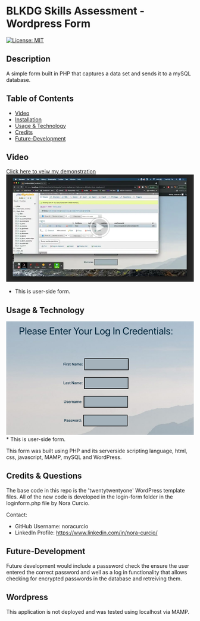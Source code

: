 # BLKDG Skills Assessment - Wordpress Form

[![License: MIT](https://img.shields.io/badge/License-MIT-yellow.svg)](https://opensource.org/licenses/MIT)

## Description

A simple form built in PHP that captures a data set and sends it to a mySQL database.

## Table of Contents

- [Video](#video)
- [Installation](#installation)
- [Usage & Technology](#usage)
- [Credits](#credits)
- [Future-Development](#future-development)

## Video

[Click here to veiw my demonstration](https://drive.google.com/file/d/191hPsgn7_TcAq525i0OZ119nNuhRIN3M/view)
<img src="video1.png">

- This is user-side form.

## Usage & Technology

<img src="exampleform.png">
* This is user-side form.

This form was built using PHP and its serverside scripting language, html, css, javascript, MAMP, mySQL and WordPress.

## Credits & Questions

The base code in this repo is the 'twentytwentyone' WordPress template files. All of the new code is developed in the login-form folder in the loginform.php file by Nora Curcio.

Contact:

- GitHub Username: noracurcio
- LinkedIn Profile: https://www.linkedin.com/in/nora-curcio/

## Future-Development

Future development would include a passsword check the ensure the user entered the correct password and well as a log in functionality that allows checking for encrypted passwords in the database and retreiving them.

## Wordpress

This application is not deployed and was tested using localhost via MAMP.
